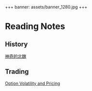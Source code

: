 +++
banner: assets/banner_1280.jpg
+++

# Reading Notes

## History

[神奇的北魏](history/神奇的北魏/note.md)

## Trading

[Option Volatility and Pricing](trading/option_volatility_and_pricing/note.md)
